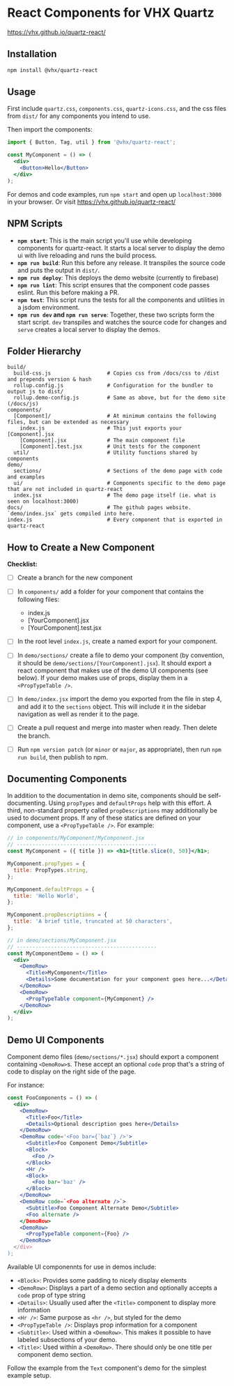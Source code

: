 # React Components for VHX Quartz

https://vhx.github.io/quartz-react/


## Installation

```bash
npm install @vhx/quartz-react
```


## Usage

First include `quartz.css`, `components.css`, `quartz-icons.css`, and the css files from `dist/` for any components you intend to use.

Then import the components:
```jsx
import { Button, Tag, util } from '@vhx/quartz-react';

const MyComponent = () => (
  <div>
    <Button>Hello</Button>
  </div>
);
```

For demos and code examples, run `npm start` and open up `localhost:3000` in your browser. Or visit https://vhx.github.io/quartz-react/


## NPM Scripts

- **`npm start`**: This is the main script you'll use while developing components for quartz-react. It starts a local server to display the demo ui with live reloading and runs the build process.
- **`npm run build`**: Run this before any release. It transpiles the source code and puts the output in `dist/`.
- **`npm run deploy`**: This deploys the demo website (currently to firebase)
- **`npm run lint`**: This script ensures that the component code passes eslint. Run this before making a PR.
- **`npm test`**: This script runs the tests for all the components and utilities in a jsdom environment.
- **`npm run dev` and `npm run serve`**: Together, these two scripts form the start script. `dev` transpiles and watches the source code for changes and `serve` creates a local server to display the demos.


## Folder Hierarchy
```
build/
  build-css.js                  # Copies css from /docs/css to /dist and prepends version & hash
  rollup.config.js              # Configuration for the bundler to output js to dist/
  rollup.demo-config.js         # Same as above, but for the demo site (/docs/js)
components/
  [Component]/                  # At minimum contains the following files, but can be extended as necessary
    index.js                    # This just exports your [Component].jsx
    [Component].jsx             # The main component file
    [Component].test.jsx        # Unit tests for the component
  util/                         # Utility functions shared by components
demo/
  sections/                     # Sections of the demo page with code and examples
  ui/                           # Components specific to the demo page that are not included in quartz-react
  index.jsx                     # The demo page itself (ie. what is seen on localhost:3000)
docs/                           # The github pages website. `demo/index.jsx` gets compiled into here.
index.js                        # Every component that is exported in quartz-react
```


## How to Create a New Component

**Checklist:**
- [ ] Create a branch for the new component
- [ ] In `components/` add a folder for your component that contains the following files:
    - index.js
    - [YourComponent].jsx
    - [YourComponent].test.jsx
- [ ] In the root level `index.js`, create a named export for your component.
- [ ] In `demo/sections/` create a file to demo your component (by convention, it should be `demo/sections/[YourComponent].jsx`). It should export a react component that makes use of the demo UI components (see below). If your demo makes use of props, display them in a `<PropTypeTable />`.
- [ ] In `demo/index.jsx` import the demo you exported from the file in step 4, and add it to the `sections` object. This will include it in the sidebar navigation as well as render it to the page.
- [ ] Create a pull request and merge into master when ready. Then delete the branch.
- [ ] Run `npm version patch` (or `minor` or `major`, as appropriate), then run `npm run build`, then publish to npm.


## Documenting Components

In addition to the documentation in demo site, components should be self-documenting. Using `propTypes` and `defaultProps` help with this effort. A third, non-standard property called `propDescriptions` may additionally be used to document props.
If any of these statics are defined on your component, use a `<PropTypeTable />`. For example:

```jsx
// in components/MyComponent/MyComponent.jsx
// ---------------------------------------------
const MyComponent = ({ title }) => <h1>{title.slice(0, 50)}</h1>;

MyComponent.propTypes = {
  title: PropTypes.string,
};

MyComponent.defaultProps = {
  title: 'Hello World',
};

MyComponent.propDescriptions = {
  title: 'A brief title, truncated at 50 characters',
};

// in demo/sections/MyComponent.jsx
// ---------------------------------------------
const MyComponentDemo = () => (
  <div>
    <DemoRow>
      <Title>MyComponent</Title>
      <Details>Some documentation for your component goes here...</Details>
    </DemoRow>
    <DemoRow>
      <PropTypeTable component={MyComponent} />
    </DemoRow>
  </div>
);
```

## Demo UI Components

Component demo files (`demo/sections/*.jsx`) should export a component containing `<DemoRow>`s. These accept an optional `code` prop that's a string of code to display on the right side of the page.

For instance:

```jsx
const FooComponents = () => (
  <div>
    <DemoRow>
      <Title>Foo</Title>
      <Details>Optional description goes here</Details>
    </DemoRow>
    <DemoRow code='<Foo bar={`baz`} />'>
      <Subtitle>Foo Component Demo</Subtitle>
      <Block>
        <Foo />
      </Block>
      <Hr />
      <Block>
        <Foo bar='baz' />
      </Block>
    </DemoRow>
    <DemoRow code=`<Foo alternate />`>
      <Subtitle>Foo Component Alternate Demo</Subtitle>
      <Foo alternate />
    </DemoRow>
    <DemoRow>
      <PropTypeTable component={Foo} />
    </DemoRow>
  </div>
);
```

Available UI componennts for use in demos include:
- `<Block>`: Provides some padding to nicely display elements
- `<DemoRow>`: Displays a part of a demo section and optionally accepts a `code` prop of type string
- `<Details>`: Usually used after the `<Title>` component to display more information
- `<Hr />`: Same purpose as `<hr />`, but styled for the demo
- `<PropTypeTable />`: Displays prop information for a component
- `<Subtitle>`: Used within a `<DemoRow>`. This makes it possible to have labeled subsections of your demo.
- `<Title>`: Used within a `<DemoRow>`. There should only be one title per component demo section.

Follow the example from the `Text` component's demo for the simplest example setup.
